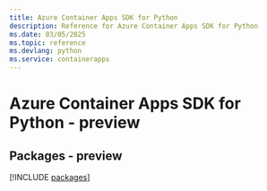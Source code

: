 ```yaml
---
title: Azure Container Apps SDK for Python
description: Reference for Azure Container Apps SDK for Python
ms.date: 03/05/2025
ms.topic: reference
ms.devlang: python
ms.service: containerapps
---
```

# Azure Container Apps SDK for Python - preview
## Packages - preview
[!INCLUDE [packages](container-apps-index.md)]